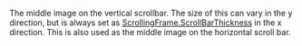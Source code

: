 The middle image on the vertical scrollbar. The size of this can vary in the y direction, but is always set as [ScrollingFrame.ScrollBarThickness](https://developer.roblox.com/api-reference/property/ScrollingFrame/ScrollBarThickness) in the x direction. This is also used as the middle image on the horizontal scroll bar.